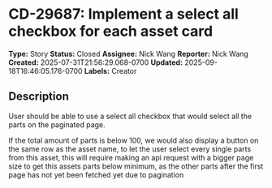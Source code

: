 # CD-29687: Implement a select all checkbox for each asset card

**Type:** Story
**Status:** Closed
**Assignee:** Nick Wang
**Reporter:** Nick Wang
**Created:** 2025-07-31T21:56:29.068-0700
**Updated:** 2025-09-18T16:46:05.176-0700
**Labels:** Creator

## Description
User should be able to use a select all checkbox that would select all the parts on the paginated page.

If the total amount of parts is below 100, we would also display a button on the same row as the asset name, to let the user select every single parts from this asset, this will require making an api request with a bigger page size to get this assets parts below minimum, as the other parts after the first page has not yet been fetched yet due to pagination